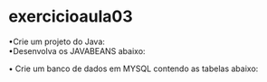 # exercicioaula03
•Crie um projeto do Java:  
•Desenvolva os JAVABEANS abaixo:



•	Crie um banco de dados em MYSQL contendo as tabelas abaixo:

